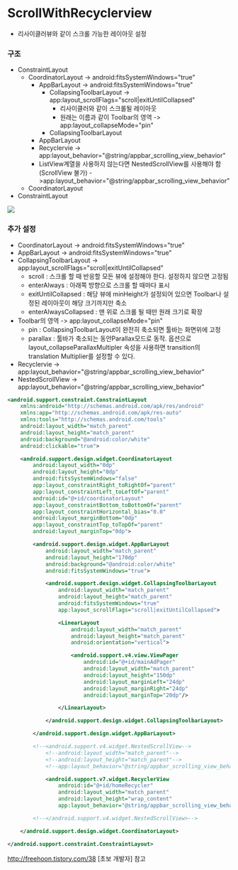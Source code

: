 # ScrollWithRecyclerview

- 리사이클러뷰와 같이 스크롤 가능한 레이아웃 설정

### 구조

- ConstraintLayout
    - CoordinatorLayout -> android:fitsSystemWindows="true"
        - AppBarLayout  -> android:fitsSystemWindows="true"
            - CollapsingToolbarLayout -> app:layout_scrollFlags="scroll|exitUntilCollapsed"
                - 리사이클러와 같이 스크롤될 레이아웃
                - 원래는 이름과 같이 Toolbar의 영역 -> app:layout_collapseMode="pin"
            - CollapsingToolbarLayout
        - AppBarLayout
        - Recyclervie ->  app:layout_behavior="@string/appbar_scrolling_view_behavior"
        - ListView계열을 사용하지 않는다면 NestedScrollView를 사용해야 함(ScrollView 불가) ->app:layout_behavior="@string/appbar_scrolling_view_behavior"
    - CoordinatorLayout
- ConstraintLayout

![](https://github.com/qskeksq/ScrollWithRecyclerview/blob/master/coordinatorlayout.PNG)

### 추가 설정
- CoordinatorLayout -> android:fitsSystemWindows="true"
- AppBarLayout  -> android:fitsSystemWindows="true"
- CollapsingToolbarLayout -> app:layout_scrollFlags="scroll|exitUntilCollapsed"
    - scroll : 스크롤 할 때 반응할 모든 뷰에 설정해야 한다. 설정하지 않으면 고정됨
    - enterAlways : 아래쪽 방향으로 스크롤 할 때마다 표시
    - exitUntilCollapsed : 해당 뷰에 minHeight가 설정되어 있으면 Toolbar나 설정된 레이아웃이 해당 크기까지만 축소
    - enterAlwaysCollapsed : 맨 위로 스크롤 될 때만 원래 크기로 확장
- Toolbar의 영역 -> app:layout_collapseMode="pin"
    - pin : CollapsingToolbarLayout이 완전히 축소되면 툴바는 화면위에 고정
    - parallax : 툴바가 축소되는 동안Parallax모드로 동작. 옵션으로 layout_collapseParallaxMultipler 속성을 사용하면 transition의 translation Multiplier를 설정할 수 있다.    
- Recyclervie ->  app:layout_behavior="@string/appbar_scrolling_view_behavior"
- NestedScrollView ->  app:layout_behavior="@string/appbar_scrolling_view_behavior"

```xml
<android.support.constraint.ConstraintLayout
    xmlns:android="http://schemas.android.com/apk/res/android"
    xmlns:app="http://schemas.android.com/apk/res-auto"
    xmlns:tools="http://schemas.android.com/tools"
    android:layout_width="match_parent"
    android:layout_height="match_parent"
    android:background="@android:color/white"
    android:clickable="true">

    <android.support.design.widget.CoordinatorLayout
        android:layout_width="0dp"
        android:layout_height="0dp"
        android:fitsSystemWindows="false"
        app:layout_constraintRight_toRightOf="parent"
        app:layout_constraintLeft_toLeftOf="parent"
        android:id="@+id/coordinatorLayout"
        app:layout_constraintBottom_toBottomOf="parent"
        app:layout_constraintHorizontal_bias="0.0"
        android:layout_marginBottom="0dp"
        app:layout_constraintTop_toTopOf="parent"
        android:layout_marginTop="0dp">

        <android.support.design.widget.AppBarLayout
            android:layout_width="match_parent"
            android:layout_height="170dp"
            android:background="@android:color/white"
            android:fitsSystemWindows="true">

            <android.support.design.widget.CollapsingToolbarLayout
                android:layout_width="match_parent"
                android:layout_height="match_parent"
                android:fitsSystemWindows="true"
                app:layout_scrollFlags="scroll|exitUntilCollapsed">

                <LinearLayout
                    android:layout_width="match_parent"
                    android:layout_height="match_parent"
                    android:orientation="vertical">

                    <android.support.v4.view.ViewPager
                        android:id="@+id/mainAdPager"
                        android:layout_width="match_parent"
                        android:layout_height="150dp"
                        android:layout_marginLeft="24dp"
                        android:layout_marginRight="24dp"
                        android:layout_marginTop="20dp"/>

                </LinearLayout>

            </android.support.design.widget.CollapsingToolbarLayout>

        </android.support.design.widget.AppBarLayout>

        <!--<android.support.v4.widget.NestedScrollView-->
            <!--android:layout_width="match_parent"-->
            <!--android:layout_height="match_parent"-->
            <!--app:layout_behavior="@string/appbar_scrolling_view_behavior">-->

            <android.support.v7.widget.RecyclerView
                android:id="@+id/homeRecycler"
                android:layout_width="match_parent"
                android:layout_height="wrap_content"
                app:layout_behavior="@string/appbar_scrolling_view_behavior" />

        <!--</android.support.v4.widget.NestedScrollView>-->

    </android.support.design.widget.CoordinatorLayout>

</android.support.constraint.ConstraintLayout>
```

http://freehoon.tistory.com/38 [초보 개발자] 참고